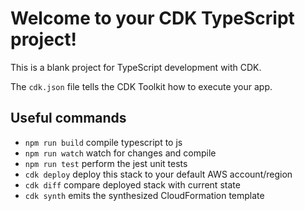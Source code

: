 # Welcome to your CDK TypeScript project!

This is a blank project for TypeScript development with CDK.

The `cdk.json` file tells the CDK Toolkit how to execute your app.

## Useful commands

 * `npm run build`   compile typescript to js
 * `npm run watch`   watch for changes and compile
 * `npm run test`    perform the jest unit tests
 * `cdk deploy`      deploy this stack to your default AWS account/region
 * `cdk diff`        compare deployed stack with current state
 * `cdk synth`       emits the synthesized CloudFormation template

<!-- Reference -->
[AWS CDK - Fragate]:https://miyahara.hikaru.dev/posts/20191205/
